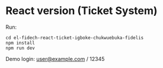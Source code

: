 # React version (Ticket System)

Run:

```
cd el-fidech-react-ticket-igboke-chukwuebuka-fidelis
npm install
npm run dev
```

Demo login: user@example.com / 12345
